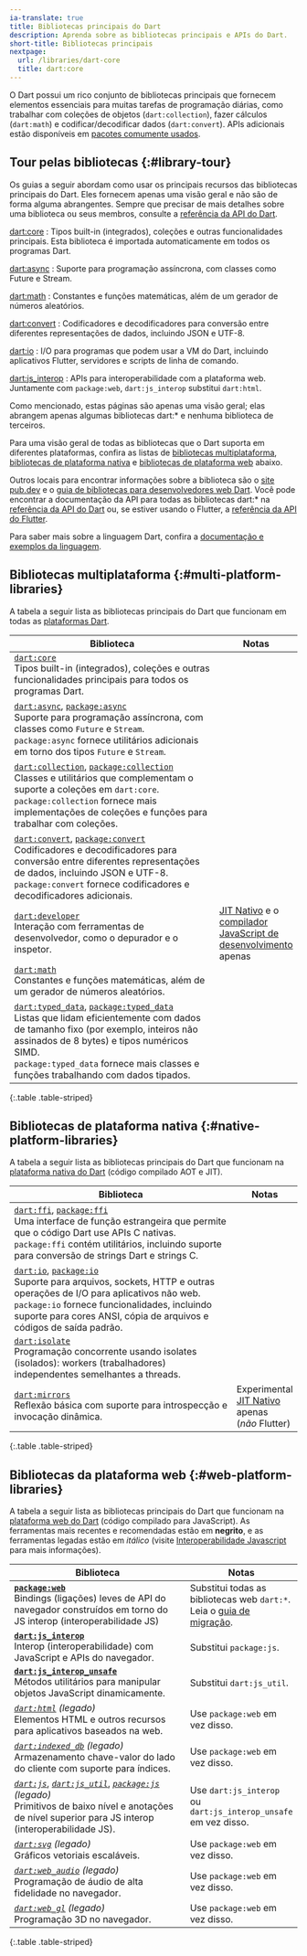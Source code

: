 ```yaml
---
ia-translate: true
title: Bibliotecas principais do Dart
description: Aprenda sobre as bibliotecas principais e APIs do Dart.
short-title: Bibliotecas principais
nextpage:
  url: /libraries/dart-core
  title: dart:core
---
```


<style>
  th:first-child {
    width: 80%;
  }
</style>

O Dart possui um rico conjunto de bibliotecas principais que fornecem
elementos essenciais para muitas tarefas de programação diárias, como
trabalhar com coleções de objetos (`dart:collection`),
fazer cálculos (`dart:math`) e
codificar/decodificar dados (`dart:convert`).
APIs adicionais estão disponíveis em
[pacotes comumente usados](/resources/useful-packages).

## Tour pelas bibliotecas {:#library-tour}

Os guias a seguir abordam como usar os principais recursos das bibliotecas principais do Dart.
Eles fornecem apenas uma visão geral e não são de forma alguma abrangentes.
Sempre que precisar de mais detalhes sobre uma biblioteca ou seus membros,
consulte a [referência da API do Dart][Dart API].

[dart:core](/libraries/dart-core)
: Tipos built-in (integrados), coleções e outras funcionalidades principais.
  Esta biblioteca é importada automaticamente em todos os programas Dart.

[dart:async](/libraries/dart-async)
: Suporte para programação assíncrona, com classes como Future e Stream.

[dart:math](/libraries/dart-math)
: Constantes e funções matemáticas, além de um gerador de números aleatórios.

[dart:convert](/libraries/dart-convert)
: Codificadores e decodificadores para conversão entre diferentes representações de dados,
  incluindo JSON e UTF-8.

[dart:io](/libraries/dart-io)
: I/O para programas que podem usar a VM do Dart,
  incluindo aplicativos Flutter, servidores e scripts de linha de comando.

[dart:js_interop](/interop/js-interop)
: APIs para interoperabilidade com a plataforma web.
  Juntamente com `package:web`, `dart:js_interop` substitui `dart:html`.


Como mencionado, estas páginas são apenas uma visão geral;
elas abrangem apenas algumas bibliotecas dart:*
e nenhuma biblioteca de terceiros.

Para uma visão geral de todas as bibliotecas que o Dart suporta em diferentes plataformas,
confira as listas de [bibliotecas multiplataforma](#multi-platform-libraries),
[bibliotecas de plataforma nativa](#native-platform-libraries) e
[bibliotecas de plataforma web](#web-platform-libraries) abaixo.

Outros locais para encontrar informações sobre a biblioteca são o
[site pub.dev]({{site.pub}}) e o
[guia de bibliotecas para desenvolvedores web Dart][webdev libraries].
Você pode encontrar a documentação da API para todas as bibliotecas dart:* na
[referência da API do Dart][Dart API] ou, se estiver usando o Flutter,
a [referência da API do Flutter][api-flutter].

Para saber mais sobre a linguagem Dart,
confira a [documentação e exemplos da linguagem](/language).

[Dart API]: {{site.dart-api}}
[webdev libraries]: /web/libraries
[api-flutter]: {{site.flutter-api}}

## Bibliotecas multiplataforma {:#multi-platform-libraries}

A tabela a seguir lista as bibliotecas principais do Dart que funcionam em todas as
[plataformas Dart](/overview#platform).

| Biblioteca                                       | Notas                         |
|-----------------------------------------------|-------------------------------|
| [`dart:core`][dart-core]<br>Tipos built-in (integrados), coleções e outras funcionalidades principais para todos os programas Dart. | |
| [`dart:async`][dart-async], [`package:async`][package-async]<br>Suporte para programação assíncrona, com classes como `Future` e `Stream`.<br>`package:async` fornece utilitários adicionais em torno dos tipos `Future` e `Stream`. | |
| [`dart:collection`][dart-collection], [`package:collection`][package-collection]<br>Classes e utilitários que complementam o suporte a coleções em `dart:core`.<br>`package:collection` fornece mais implementações de coleções e funções para trabalhar com coleções. | |
| [`dart:convert`][dart-convert], [`package:convert`][package-convert]<br>Codificadores e decodificadores para conversão entre diferentes representações de dados, incluindo JSON e UTF-8.<br>`package:convert` fornece codificadores e decodificadores adicionais. ||
| [`dart:developer`][dart-developer]<br>Interação com ferramentas de desenvolvedor, como o depurador e o inspetor. | [JIT Nativo][jit] e o [compilador JavaScript de desenvolvimento][development JavaScript compiler] apenas |
| [`dart:math`][dart-math]<br>Constantes e funções matemáticas, além de um gerador de números aleatórios. | |
| [`dart:typed_data`][dart-typed_data], [`package:typed_data`][package-typed_data]<br>Listas que lidam eficientemente com dados de tamanho fixo (por exemplo, inteiros não assinados de 8 bytes) e tipos numéricos SIMD.<br>`package:typed_data` fornece mais classes e funções trabalhando com dados tipados. | |

{:.table .table-striped}

## Bibliotecas de plataforma nativa {:#native-platform-libraries}

A tabela a seguir lista as bibliotecas principais do Dart que funcionam na
[plataforma nativa do Dart](/overview#native-platform) (código compilado AOT e JIT).

| Biblioteca                                       | Notas                         |
|-----------------------------------------------|-------------------------------|
| [`dart:ffi`][dart-ffi], [`package:ffi`][package-ffi]<br>Uma interface de função estrangeira que permite que o código Dart use APIs C nativas.<br>`package:ffi` contém utilitários, incluindo suporte para conversão de strings Dart e strings C. | |
| [`dart:io`][dart-io], [`package:io`][package-io]<br>Suporte para arquivos, sockets, HTTP e outras operações de I/O para aplicativos não web.<br>`package:io` fornece funcionalidades, incluindo suporte para cores ANSI, cópia de arquivos e códigos de saída padrão. | |
| [`dart:isolate`][dart-isolate]<br>Programação concorrente usando isolates (isolados): workers (trabalhadores) independentes semelhantes a threads. | |
| [`dart:mirrors`][dart-mirrors]<br>Reflexão básica com suporte para introspecção e invocação dinâmica. | Experimental<br>[JIT Nativo][jit] apenas (_não_&nbsp;Flutter) |

{:.table .table-striped}

## Bibliotecas da plataforma web {:#web-platform-libraries}

A tabela a seguir lista as bibliotecas principais do Dart que funcionam na
[plataforma web do Dart](/overview#web-platform) (código compilado para JavaScript).
As ferramentas mais recentes e recomendadas estão em **negrito**, e as ferramentas legadas estão em *itálico*
(visite [Interoperabilidade Javascript][JavaScript interoperability] para mais informações).

| Biblioteca                                       | Notas                         |
|-----------------------------------------------|-------------------------------|
| [**`package:web`**][pkg-web] <br>Bindings (ligações) leves de API do navegador construídos em torno do JS interop (interoperabilidade JS) | Substitui todas as bibliotecas web `dart:*`. Leia o [guia de migração][html-web]. |
| [**`dart:js_interop`**][js-interop] <br>Interop (interoperabilidade) com JavaScript e APIs do navegador. | Substitui `package:js`. |
| [**`dart:js_interop_unsafe`**][js-interop-unsafe] <br>Métodos utilitários para manipular objetos JavaScript dinamicamente. | Substitui `dart:js_util`. |
| [*`dart:html`*][dart-html] *(legado)* <br>Elementos HTML e outros recursos para aplicativos baseados na web. | Use `package:web` em vez disso. |
| [*`dart:indexed_db`*][dart-indexed_db] *(legado)* <br>Armazenamento chave-valor do lado do cliente com suporte para índices.  | Use `package:web` em vez disso. |
| [*`dart:js`*][dart-js], [*`dart:js_util`*][dart-js_util], [*`package:js`*][package-js] *(legado)* <br>Primitivos de baixo nível e anotações de nível superior para JS interop (interoperabilidade JS). | Use `dart:js_interop` ou `dart:js_interop_unsafe` em vez disso. |
| [*`dart:svg`*][dart-svg] *(legado)* <br>Gráficos vetoriais escaláveis.  | Use `package:web` em vez disso. |
| [*`dart:web_audio`*][dart-web_audio] *(legado)* <br>Programação de áudio de alta fidelidade no navegador. | Use `package:web` em vez disso. |
| [*`dart:web_gl`*][dart-web_gl] *(legado)* <br>Programação 3D no navegador. | Use `package:web` em vez disso. |

{:.table .table-striped}


<!---
Multi-platform libraries
-->
[dart-core]: {{site.dart-api}}/dart-core/dart-core-library.html
[dart-async]: {{site.dart-api}}/dart-async/dart-async-library.html
[package-async]: {{site.pub-pkg}}/async
[dart-collection]: {{site.dart-api}}/dart-collection/dart-collection-library.html
[package-collection]: {{site.pub-pkg}}/collection
[dart-convert]: {{site.dart-api}}/dart-convert/dart-convert-library.html
[package-convert]: {{site.pub-pkg}}/convert
[dart-developer]: {{site.dart-api}}/dart-developer/dart-developer-library.html
[dart-math]: {{site.dart-api}}/dart-math/dart-math-library.html
[dart-typed_data]: {{site.dart-api}}/dart-typed_data/dart-typed_data-library.html
[package-typed_data]: {{site.pub-pkg}}/typed_data

<!---
Native platform libraries
-->
[dart-ffi]: {{site.dart-api}}/dart-ffi/dart-ffi-library.html
[package-ffi]: {{site.pub-pkg}}/ffi
[dart-io]: {{site.dart-api}}/dart-io/dart-io-library.html
[package-io]: {{site.pub-pkg}}/io
[dart-isolate]: {{site.dart-api}}/dart-isolate/dart-isolate-library.html
[dart-mirrors]: {{site.dart-api}}/dart-mirrors/dart-mirrors-library.html

<!---
Web platform libraries
-->
[pkg-web]: {{site.pub-pkg}}/web
[js-interop]: {{site.dart-api}}/dart-js_interop/dart-js_interop-library.html
[js-interop-unsafe]: {{site.dart-api}}/dart-js_interop_unsafe/dart-js_interop_unsafe-library.html
[dart-html]: {{site.dart-api}}/dart-html/dart-html-library.html
[dart-indexed_db]: {{site.dart-api}}/dart-indexed_db/dart-indexed_db-library.html
[dart-js]: {{site.dart-api}}/dart-js/dart-js-library.html
[package-js]: {{site.pub-pkg}}/js
[dart-js_util]: {{site.dart-api}}/dart-js_util/dart-js_util-library.html
[dart-svg]: {{site.dart-api}}/dart-svg/dart-svg-library.html
[dart-web_audio]: {{site.dart-api}}/dart-web_audio/dart-web_audio-library.html
[dart-web_gl]: {{site.dart-api}}/dart-web_gl/dart-web_gl-library.html

<!---
Misc
-->
[development JavaScript compiler]: /tools/webdev#serve
[jit]: /overview#native-platform
[JavaScript interoperability]: /interop/js-interop
[html-web]: /interop/js-interop/package-web
